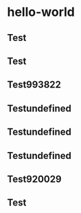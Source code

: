 # hello-world

## Test
## Test
## Test993822
## Testundefined
## Testundefined
## Testundefined
## Test920029
## Test
